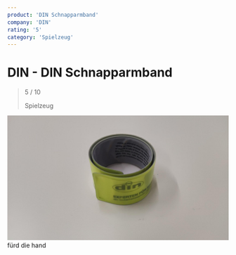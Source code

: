 ```yaml
---
product: 'DIN Schnapparmband'
company: 'DIN'
rating: '5'
category: 'Spielzeug'
---
```


# DIN - DIN Schnapparmband
>
> 5 / 10
>
> Spielzeug

![DIN Schnapparmband](./assets/din-din-schnapparmband-a44b995a-e03f-4ee9-8bc5-a32fb010c491.jpg)
fürd die hand
